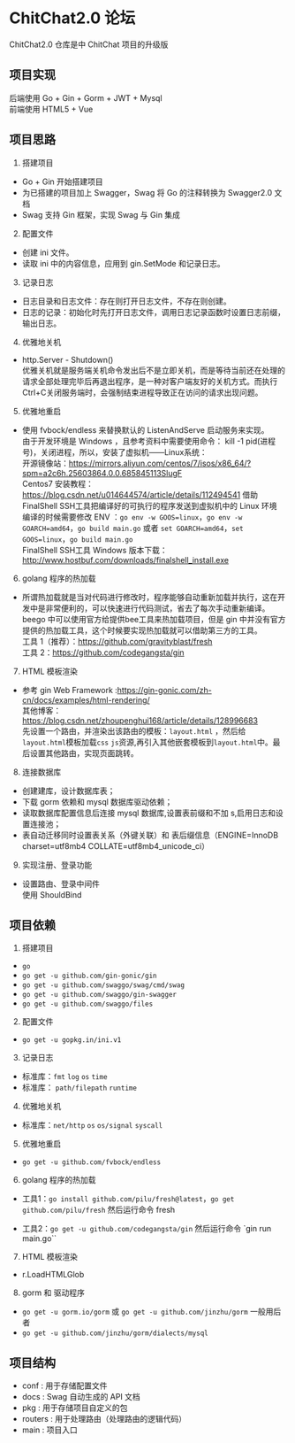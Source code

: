 # ChitChat2.0 论坛
ChitChat2.0 仓库是中 ChitChat 项目的升级版 

## 项目实现
后端使用 Go + Gin + Gorm + JWT + Mysql  
前端使用 HTML5 + Vue
## 项目思路
1. 搭建项目
* Go + Gin 开始搭建项目
* 为已搭建的项目加上 Swagger，Swag 将 Go 的注释转换为 Swagger2.0 文档
* Swag 支持 Gin 框架，实现 Swag 与 Gin 集成

2. 配置文件
* 创建 ini 文件。
* 读取 ini 中的内容信息，应用到 gin.SetMode 和记录日志。

3. 记录日志
* 日志目录和日志文件：存在则打开日志文件，不存在则创建。
* 日志的记录：初始化时先打开日志文件，调用日志记录函数时设置日志前缀，输出日志。

4. 优雅地关机
* http.Server - Shutdown()  
优雅关机就是服务端关机命令发出后不是立即关机，而是等待当前还在处理的请求全部处理完毕后再退出程序，是一种对客户端友好的关机方式。而执行Ctrl+C关闭服务端时，会强制结束进程导致正在访问的请求出现问题。

5. 优雅地重启
* 使用 fvbock/endless 来替换默认的 ListenAndServe 启动服务来实现。  
由于开发环境是 Windows ，且参考资料中需要使用命令： kill -1 pid(进程号)，关闭进程，所以，安装了虚拟机——Linux系统：  
开源镜像站：https://mirrors.aliyun.com/centos/7/isos/x86_64/?spm=a2c6h.25603864.0.0.685845113SlugF  
Centos7 安装教程：https://blog.csdn.net/u014644574/article/details/112494541
借助 FinalShell SSH工具把编译好的可执行的程序发送到虚拟机中的 Linux 环境  
编译的时候需要修改 ENV ：`go env -w GOOS=linux`，`go env -w GOARCH=amd64`，`go build main.go` 或者 `set GOARCH=amd64`，`set GOOS=linux`，`go build main.go`  
FinalShell SSH工具 Windows 版本下载：http://www.hostbuf.com/downloads/finalshell_install.exe

6. golang 程序的热加载
* 所谓热加载就是当对代码进行修改时，程序能够自动重新加载并执行，这在开发中是非常便利的，可以快速进行代码测试，省去了每次手动重新编译。  
beego 中可以使用官方给提供bee工具来热加载项目，但是 gin 中并没有官方提供的热加载工具，这个时候要实现热加载就可以借助第三方的工具。  
工具 1（推荐）：https://github.com/gravityblast/fresh  
工具 2：https://github.com/codegangsta/gin

7. HTML 模板渲染
* 参考 gin Web Framework :https://gin-gonic.com/zh-cn/docs/examples/html-rendering/  
其他博客：https://blog.csdn.net/zhoupenghui168/article/details/128996683  
先设置一个路由，并渲染出该路由的模板：`layout.html` ，然后给`layout.html`模板加载`css` `js`资源,再引入其他嵌套模板到`layout.html`中。最后设置其他路由，实现页面跳转。

8. 连接数据库
* 创建建库，设计数据库表；
* 下载 gorm 依赖和 mysql 数据库驱动依赖；
* 读取数据库配置信息后连接 mysql 数据库,设置表前缀和不加 s,启用日志和设置连接池；
* 表自动迁移同时设置表关系（外键关联）和 表后缀信息（ENGINE=InnoDB charset=utf8mb4 COLLATE=utf8mb4_unicode_ci）

9. 实现注册、登录功能
* 设置路由、登录中间件  
使用 ShouldBind 

## 项目依赖
1. 搭建项目
* `go`
* `go get -u github.com/gin-gonic/gin`  
* `go get -u github.com/swaggo/swag/cmd/swag`
* `go get -u github.com/swaggo/gin-swagger`
* `go get -u github.com/swaggo/files`

2. 配置文件
* `go get -u gopkg.in/ini.v1`

3. 记录日志
* 标准库：`fmt` `log` `os` `time`
* 标准库： `path/filepath` `runtime`

4. 优雅地关机
* 标准库：`net/http` `os` `os/signal` `syscall`

5. 优雅地重启
* `go get -u github.com/fvbock/endless`

6. golang 程序的热加载
* 工具1：`go install github.com/pilu/fresh@latest`，`go get github.com/pilu/fresh` 然后运行命令 fresh

* 工具2：`go get -u github.com/codegangsta/gin` 然后运行命令 `gin run main.go`` 

7. HTML 模板渲染
* r.LoadHTMLGlob

8. gorm 和 驱动程序
* `go get -u gorm.io/gorm` 或 `go get -u github.com/jinzhu/gorm` 一般用后者
* `go get -u github.com/jinzhu/gorm/dialects/mysql`


## 项目结构
- conf : 用于存储配置文件
- docs : Swag 自动生成的 API 文档 
- pkg : 用于存储项目自定义的包
- routers : 用于处理路由（处理路由的逻辑代码）
- main : 项目入口